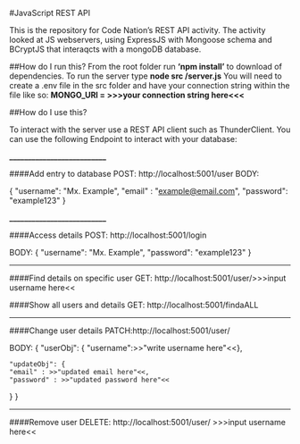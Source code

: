 #JavaScript REST API

This is the repository for Code Nation’s REST API activity. The activity looked at JS webservers, using ExpressJS with Mongoose schema and BCryptJS that interaqcts with a mongoDB database.

##How do I run this?
From the root folder run **‘npm install’** to download of dependencies. To run the server type **node src /server.js**
You will need to create a .env file in the src folder and have your connection string within the file like so:  **MONGO_URI = >>>your connection string here<<<**

##How do I use this?

To interact with the server use a REST API client such as ThunderClient. You can use the following Endpoint to interact with your database:

**__________________________**

####Add entry to database
POST: http://localhost:5001/user
BODY:

{
"username": "Mx. Example",
"email" : "example@email.com",
 "password": "example123"
}

**__________________________**

####Access details
POST: http://localhost:5001/login

BODY:
{
"username": "Mx. Example",
 "password": "example123"
}
____________________________

####Find details on specific user
GET: http://localhost:5001/user/>>>input username here<<

####Show all users and details
GET: http://localhost:5001/findaALL

____________________________

####Change user details
PATCH:http://localhost:5001/user/

BODY:
{
    "userObj": {
    "username":>>"write username here"<<},

    "updateObj": {
    "email" : >>"updated email here"<<,
    "password" : >>"updated password here"<<
}
}

____________________________

####Remove user
DELETE: http://localhost:5001/user/ >>>input username here<<

